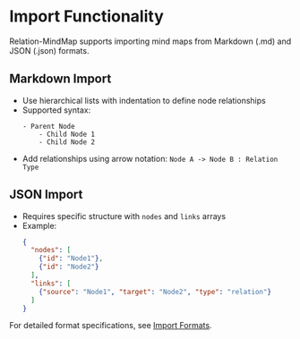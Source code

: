 # Import Functionality

Relation-MindMap supports importing mind maps from Markdown (.md) and JSON (.json) formats.

## Markdown Import
- Use hierarchical lists with indentation to define node relationships
- Supported syntax:
  ```
  - Parent Node
      - Child Node 1
      - Child Node 2
  ```
- Add relationships using arrow notation: `Node A -> Node B : Relation Type`

## JSON Import
- Requires specific structure with `nodes` and `links` arrays
- Example:
  ```json
  {
    "nodes": [
      {"id": "Node1"},
      {"id": "Node2"}
    ],
    "links": [
      {"source": "Node1", "target": "Node2", "type": "relation"}
    ]
  }
  ```

For detailed format specifications, see [Import Formats](Importformate.md).
